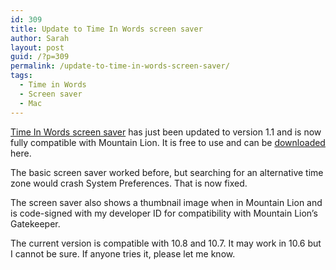 ```yaml
---
id: 309
title: Update to Time In Words screen saver
author: Sarah
layout: post
guid: /?p=309
permalink: /update-to-time-in-words-screen-saver/
tags:
  - Time in Words
  - Screen saver
  - Mac
---
```

[Time In Words screen saver][1] has just been updated to version 1.1 and is now fully compatible with Mountain Lion. It is free to use and can be [downloaded][2] here.

The basic screen saver worked before, but searching for an alternative time zone would crash System Preferences. That is now fixed.

The screen saver also shows a thumbnail image when in Mountain Lion and is code-signed with my developer ID for compatibility with Mountain Lion&#8217;s Gatekeeper.

The current version is compatible with 10.8 and 10.7. It may work in 10.6 but I cannot be sure. If anyone tries it, please let me know.

 [1]: /time-in-words-screen-saver-for-mac/ "Time In Words Screen Saver for Mac"
 [2]: /screensaver/TimeInWords-ScreenSaver.zip